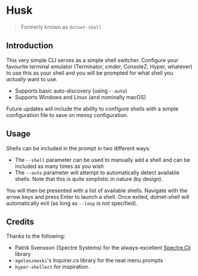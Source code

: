 # Husk

> Formerly known as `dotnet-shell`

## Introduction

This very simple CLI serves as a simple shell switcher. Configure your favourite terminal emulator (Terminator, cmder, ConsoleZ, Hyper, whatever) to use this as your shell and you will be prompted for what shell you *actually* want to use.

- Supports basic auto-discovery (using `--auto`)
- Supports Windows and Linux (and nominally macOS)

Future updates will include the ability to configure shells with a simple configuration file to save on messy configuration.

## Usage

Shells can be included in the prompt in two different ways:

- The `--shell` parameter can be used to manually add a shell and can be included as many times as you wish
- The `--auto` parameter will attempt to automatically detect available shells. Note that this is quite simplistic in nature (by design).

You will then be presented with a list of available shells. Navigate with the arrow keys and press Enter to launch a shell. Once exited, dotnet-shell will automatically exit (as long as `--loop` is not specified).

## Credits

Thanks to the following:

- Patrik Svensson (Spectre Systems) for the always-excellent [Spectre.Cli](https://github.com/spectresystems/spectre.cli) library
- `agolaszewski`'s Inquirer.cs library for the neat menu prompts
- `hyper-shellect` for inspiration.